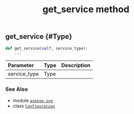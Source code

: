 ﻿---
title: get_service method
second_title: Aspose.SVG for Python via .NET API References
description: 
type: docs
weight: 30
url: /python-net/aspose.svg/configuration/get_service/
is_root: false
---

## get_service {#Type}





```python
def get_service(self, service_type):
    ...
```


| Parameter | Type | Description |
| :- | :- | :- |
| service_type | Type |  |



### See Also
* module [`aspose.svg`](../../)
* class [`Configuration`](/svg/python-net/aspose.svg/configuration)
